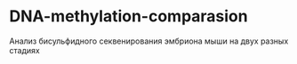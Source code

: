 # DNA-methylation-comparasion
Анализ бисульфидного секвенирования эмбриона мыши на двух разных стадиях
